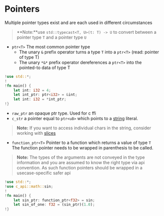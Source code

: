 # Pointers
Multiple pointer types exist and are each used in different circumstances

>**Note:**use `std::typecast<T, U>(t: T) -> U` to convert between a pointer type `T` and a pointer type `U`

- `ptr<T>` The most common pointer type
    - The unary `&` prefix operator turns a type `T` into a `ptr<T>` (read: pointer of type T)
    - The unary `*&*` prefix operator dereferences a `ptr<T>` into the pointed-to data of type T
```rs
!use std::*;
!
!fn main() {
    let int: i32 = 4;
    let int_ptr: ptr<i32> = &int;
    let int: i32 = *int_ptr;
!}
```
- `raw_ptr` an opaque ptr type. Used for c ffi
- `c_str` a pointer equal to `ptr<u8>` which points to a [string](./strings.md) literal.
>**Note:** If you want to access individual chars in the string, consider working with [slices](../../api/slice.md)
- `function_ptr<T>` Pointer to a function which returns a value of type `T`<br>
The function pointer needs to be wrapped in parenthesis to be called.
>**Note:** The types of the arguments are not conveyed in the type information and you are assumed to know the right type via api convention. As such function pointers should be wrapped in a usecase-specific safer api
```rs
!use std::*;
!use c_api::math::sin;
!
!fn main() {
    let sin_ptr: function_ptr<f32> = sin;
    let sin_of_one: f32 = (sin_ptr)(1.0);
!}
```